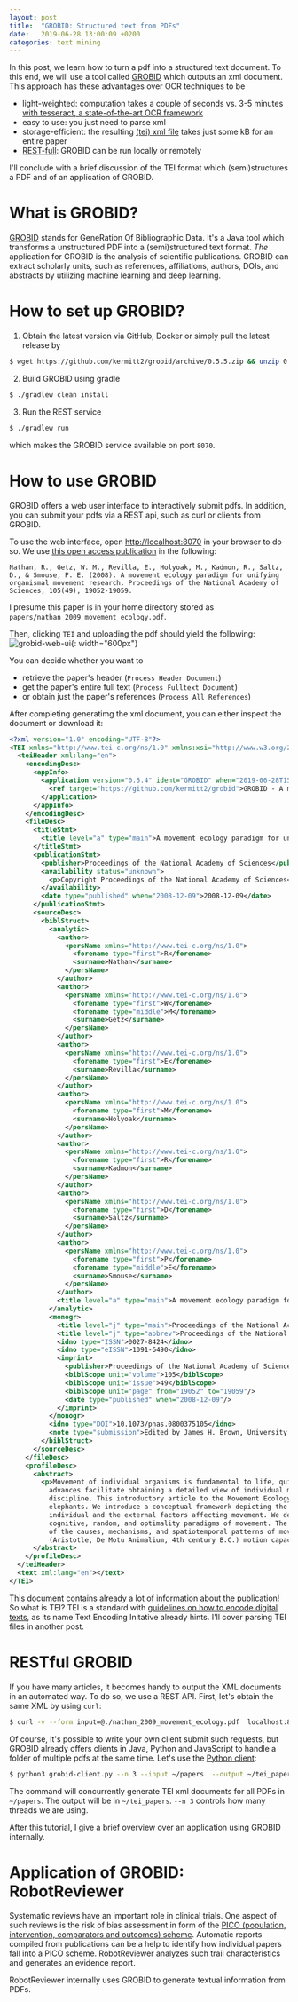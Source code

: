 ```yaml
---
layout: post
title:  "GROBID: Structured text from PDFs"
date:   2019-06-28 13:00:09 +0200
categories: text mining
---
```


In this post, we learn how to turn a pdf into a structured text document. To this end, we will use a tool called [GROBID](https://github.com/kermitt2/grobid) which outputs an xml document. This approach has these advantages over OCR techniques to be
 * light-weighted: computation takes a couple of seconds vs. 3-5 minutes [with tesseract, a state-of-the-art OCR framework](https://github.com/tesseract-ocr/tesseract)
 * easy to use:  you just need to parse xml
 * storage-efficient: the resulting [(tei) xml file](https://tei-c.org/) takes just some kB for an entire paper
 * [REST-full](https://en.wikipedia.org/wiki/Representational_state_transfer): GROBID can be run locally or remotely
  
I'll conclude with a brief discussion of the TEI format which (semi)structures a PDF and of an application of GROBID.

What is GROBID?
==
[GROBID](https://github.com/kermitt2/grobid) stands for GeneRation Of Bibliographic Data. It's a Java tool which transforms a unstructured PDF into a (semi)structured text format. *The* application for GROBID is the analysis of scientific publications. GROBID can extract scholarly units, such as references, affiliations, authors, DOIs, and abstracts by utilizing machine learning and deep learning.

How to set up GROBID?
==
1. Obtain the latest version via GitHub, Docker or simply pull the latest release by
```bash
$ wget https://github.com/kermitt2/grobid/archive/0.5.5.zip && unzip 0.5.5.zip
```
2. Build GROBID using gradle
```bash
$ ./gradlew clean install
```
3. Run the REST service
```bash
$ ./gradlew run
```

which makes the GROBID service available on port ```8070```. 

How to use GROBID
==
GROBID offers a web user interface to interactively submit pdfs. In addition, you can submit your pdfs via a REST api, such as curl or clients from GROBID.

To use the web interface, open <http://localhost:8070> in your browser to do so.
We use [this open access publication](https://www.pnas.org/content/105/49/19052/) in the following:
```
Nathan, R., Getz, W. M., Revilla, E., Holyoak, M., Kadmon, R., Saltz, D., & Smouse, P. E. (2008). A movement ecology paradigm for unifying organismal movement research. Proceedings of the National Academy of Sciences, 105(49), 19052-19059.
```
I presume this paper is in your home directory stored as ```papers/nathan_2009_movement_ecology.pdf```.

Then, clicking ```TEI``` and uploading the pdf should yield the following:
![grobid-web-ui](/assets/images/grobid/grobid_webui.png){: width="600px"}

You can decide whether you want to 
 * retrieve the paper's header (```Process Header Document```)
 * get the paper's entire full text (```Process Fulltext Document```)
 * or obtain just the paper's references (```Process All References```)


After completing generatimg the xml document, you can either inspect the document or download it:
```xml
<?xml version="1.0" encoding="UTF-8"?>
<TEI xmlns="http://www.tei-c.org/ns/1.0" xmlns:xsi="http://www.w3.org/2001/XMLSchema-instance" xsi:schemaLocation="http://www.tei-c.org/ns/1.0 /home/max/code/grobid/grobid-home/schemas/xsd/Grobid.xsd" xmlns:xlink="http://www.w3.org/1999/xlink">
  <teiHeader xml:lang="en">
    <encodingDesc>
      <appInfo>
        <application version="0.5.4" ident="GROBID" when="2019-06-28T15:47+0000">
          <ref target="https://github.com/kermitt2/grobid">GROBID - A machine learning software for extracting information from scholarly documents</ref>
        </application>
      </appInfo>
    </encodingDesc>
    <fileDesc>
      <titleStmt>
        <title level="a" type="main">A movement ecology paradigm for unifying organismal movement research</title>
      </titleStmt>
      <publicationStmt>
        <publisher>Proceedings of the National Academy of Sciences</publisher>
        <availability status="unknown">
          <p>Copyright Proceedings of the National Academy of Sciences</p>
        </availability>
        <date type="published" when="2008-12-09">2008-12-09</date>
      </publicationStmt>
      <sourceDesc>
        <biblStruct>
          <analytic>
            <author>
              <persName xmlns="http://www.tei-c.org/ns/1.0">
                <forename type="first">R</forename>
                <surname>Nathan</surname>
              </persName>
            </author>
            <author>
              <persName xmlns="http://www.tei-c.org/ns/1.0">
                <forename type="first">W</forename>
                <forename type="middle">M</forename>
                <surname>Getz</surname>
              </persName>
            </author>
            <author>
              <persName xmlns="http://www.tei-c.org/ns/1.0">
                <forename type="first">E</forename>
                <surname>Revilla</surname>
              </persName>
            </author>
            <author>
              <persName xmlns="http://www.tei-c.org/ns/1.0">
                <forename type="first">M</forename>
                <surname>Holyoak</surname>
              </persName>
            </author>
            <author>
              <persName xmlns="http://www.tei-c.org/ns/1.0">
                <forename type="first">R</forename>
                <surname>Kadmon</surname>
              </persName>
            </author>
            <author>
              <persName xmlns="http://www.tei-c.org/ns/1.0">
                <forename type="first">D</forename>
                <surname>Saltz</surname>
              </persName>
            </author>
            <author>
              <persName xmlns="http://www.tei-c.org/ns/1.0">
                <forename type="first">P</forename>
                <forename type="middle">E</forename>
                <surname>Smouse</surname>
              </persName>
            </author>
            <title level="a" type="main">A movement ecology paradigm for unifying organismal movement research</title>
          </analytic>
          <monogr>
            <title level="j" type="main">Proceedings of the National Academy of Sciences</title>
            <title level="j" type="abbrev">Proceedings of the National Academy of Sciences</title>
            <idno type="ISSN">0027-8424</idno>
            <idno type="eISSN">1091-6490</idno>
            <imprint>
              <publisher>Proceedings of the National Academy of Sciences</publisher>
              <biblScope unit="volume">105</biblScope>
              <biblScope unit="issue">49</biblScope>
              <biblScope unit="page" from="19052" to="19059"/>
              <date type="published" when="2008-12-09"/>
            </imprint>
          </monogr>
          <idno type="DOI">10.1073/pnas.0800375105</idno>
          <note type="submission">Edited by James H. Brown, University of New Mexico, Albequerque, NM, and approved June 25, 2008 (received for review March 13, 2008)</note>
        </biblStruct>
      </sourceDesc>
    </fileDesc>
    <profileDesc>
      <abstract>
        <p>Movement of individual organisms is fundamental to life, quilting our planet in a rich tapestry of phenomena with diverse implications for ecosystems and humans. Movement research is both plentiful and insightful, and recent methodological
          advances facilitate obtaining a detailed view of individual movement. Yet, we lack a general unifying paradigm, derived from first principles, which can place movement studies within a common context and advance the development of a mature scientific
          discipline. This introductory article to the Movement Ecology Special Feature proposes a paradigm that integrates conceptual, theoretical, methodological, and empirical frameworks for studying movement of all organisms, from microbes to trees to
          elephants. We introduce a conceptual framework depicting the interplay among four basic mechanistic components of organismal movement: the internal state (why move?), motion (how to move?), and navigation (when and where to move?) capacities of the
          individual and the external factors affecting movement. We demonstrate how the proposed framework aids the study of various taxa and movement types; promotes the formulation of hypotheses about movement; and complements existing biomechanical,
          cognitive, random, and optimality paradigms of movement. The proposed framework integrates eclectic research on movement into a structured paradigm and aims at providing a basis for hypothesis generation and a vehicle facilitating the understanding
          of the causes, mechanisms, and spatiotemporal patterns of movement and their role in various ecological and evolutionary processes. &apos;&apos;Now we must consider in general the common reason for moving with any movement whatever.&apos;&apos;
          (Aristotle, De Motu Animalium, 4th century B.C.) motion capacity navigation capacity migration dispersal foraging</p>
      </abstract>
    </profileDesc>
  </teiHeader>
  <text xml:lang="en"></text>
</TEI>
```
This document contains already a lot of information about the publication!
So what is TEI? TEI is a standard with [guidelines on how to encode digital texts](https://www.tei-c.org/release/doc/tei-p5-doc/en/html/index.html), as its name Text Encoding Initative already hints. I'll cover parsing TEI files in another post.

RESTful GROBID
===
If you have many articles, it becomes handy to output the XML documents in an automated way. To do so, we use a REST API. First, let's obtain the same XML by using ```curl```:
```bash
$ curl -v --form input=@./nathan_2009_movement_ecology.pdf  localhost:8070/api/processHeaderDocument
```

Of course, it's possible to write your own client submit such requests, but GROBID already offers clients in Java, Python and JavaScript to handle a folder of multiple pdfs at the same time. Let's use the [Python client](https://github.com/kermitt2/grobid-client-python):
```bash
$ python3 grobid-client.py --n 3 --input ~/papers  --output ~/tei_papers  processFulltextDocument
```

The command will concurrently generate TEI xml documents for all PDFs in ```~/papers```. The output will be in ```~/tei_papers```. ```--n 3``` controls how many threads we are using.

After this tutorial, I give a brief overview over an application using GROBID internally.

Application of GROBID: RobotReviewer
===

Systematic reviews have an important role in clinical trials. One aspect of such reviews is the risk of bias assessment in form of the [PICO (population, intervention, comparators and outcomes) scheme](https://en.wikipedia.org/wiki/PICO_process).
Automatic reports compiled from publications can be a help to identify how individual papers fall into a PICO scheme. RobotReviewer analyzes such trail characteristics and generates an evidence report.

RobotReviewer internally uses GROBID to generate textual information from PDFs.

